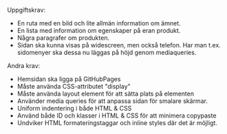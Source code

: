 Uppgiftskrav:
* En ruta med en bild och lite allmän information om ämnet.
* En lista med information om egenskaper på eran produkt.
* Några paragrafer om produkten.
* Sidan ska kunna visas på widescreen, men också telefon.
    Har man t.ex. sidomenyer ska dessa nu läggas på höjd
    genom mediaqueries.

Andra krav:
* Hemsidan ska ligga på GitHubPages
* Måste använda CSS-attributet "display"
* Måste använda layout element för att sätta plats på elementen
* Använder media queries för att anpassa sidan för smalare skärmar.
* Uniform indentering i både HTML & CSS
* Använd både ID och klasser i HTML & CSS för att minimera copypaste
* Undviker HTML formateringstaggar och inline styles där det är möjligt.
